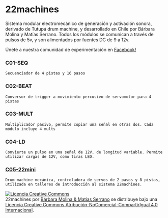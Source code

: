 # 22machines

  Sistema modular electromecánico de generación y activación sonora, derivado de Tutupá drum machine, y desarrollado en Chile por Bárbara Molina y Matías Serrano. Todos los módulos se comunican a través de pulsos de 5v, y son alimentados por fuentes DC de 9 a 12v. 
  
  Únete a nuestra comunidad de experimentación en [Facebook!](https://www.facebook.com/groups/442825269573096/) 

  ### C01-SEQ

    Secuenciador de 4 pistas y 16 pasos
  
  ### C02-BEAT

    Conversor de trigger a movimiento percusivo de servomotor para 4 pistas
  
  ### C03-MULT

    Multiplicador pasivo, permite copiar una señal en otras dos. Cada módulo incluye 4 mults
  
  ### C04-LD

    Convierte un pulso en una señal de 12V, de longitud variable. Permite utilizar cargas de 12V, como tiras LED.
  
  ### [C05-22mini](https://github.com/22bits/22machines/tree/master/C05-22mini) 

    Drum machine mecánica, controladora de servos de 2 pasos y 8 pistas,  utilizada en talleres de introducción al sistema 22machines.


<a rel="license" href="http://creativecommons.org/licenses/by-nc-sa/4.0/"><img alt="Licencia Creative Commons" style="border-width:0" src="https://i.creativecommons.org/l/by-nc-sa/4.0/88x31.png" /></a><br /><span xmlns:dct="http://purl.org/dc/terms/" href="http://purl.org/dc/dcmitype/InteractiveResource" property="dct:title" rel="dct:type">22machines</span> por <a xmlns:cc="http://creativecommons.org/ns#" href="22bits" property="cc:attributionName" rel="cc:attributionURL">Bárbara Molina & Matías Serrano</a> se distribuye bajo una <a rel="license" href="http://creativecommons.org/licenses/by-nc-sa/4.0/">Licencia Creative Commons Atribución-NoComercial-CompartirIgual 4.0 Internacional</a>.
